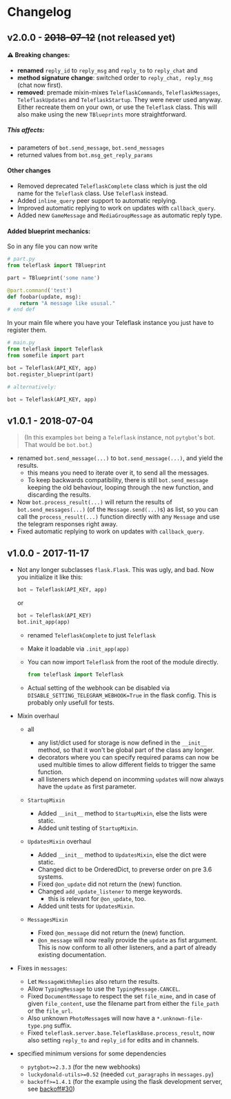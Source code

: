 # Changelog
## v2.0.0 - ~~2018-07-12~~ (not released yet)

#### ⚠️ Breaking changes:

- **renamed** `reply_id` to `reply_msg` and `reply_to` to `reply_chat` and
- **method signature change**: switched order to `reply_chat, reply_msg` (chat now first).
- **removed**: premade mixin-mixes `TeleflaskCommands`, `TeleflaskMessages`, `TeleflaskUpdates` and `TeleflaskStartup`.
    They were never used anyway.
    Either recreate them on your own, or use the `Teleflask` class.
    This will also make using the new `TBlueprints` more straightforward.

##### This affects:

- parameters of `bot.send_message`, `bot.send_messages`
- returned values from `bot.msg_get_reply_params`

#### Other changes

- Removed deprecated `TeleflaskComplete` class which is just the old name for the `Teleflask` class.
    Use `Teleflask` instead.
- Added `inline_query` peer support to automatic replying.
- Improved automatic replying to work on updates with `callback_query`.
- Added new `GameMessage` and `MediaGroupMessage` as automatic reply type.

#### Added **blueprint** mechanics:

So in any file you can now write
```python
# part.py
from teleflask import TBlueprint

part = TBlueprint('some name')

@part.command('test')
def foobar(update, msg):
    return "A message like ususal."
# end def
```

In your main file where you have your Teleflask instance you just have to register them.
```python
# main.py
from teleflask import Teleflask
from somefile import part

bot = Teleflask(API_KEY, app)
bot.register_blueprint(part)

# alternatively:

bot = Teleflask(API_KEY, app)

```



## v1.0.1 - 2018-07-04
> (In this examples `bot` being a `Teleflask` instance, not `pytgbot`'s bot. That would be `bot.bot`.)

- renamed `bot.send_message(...)` to `bot.send_message(...)`, and yield the results.
    - this means you need to iterate over it, to send all the messages.
    - To keep backwards compatibility, there is still `bot.send_message` keeping the old behaviour, looping through the new function, and discarding the results.
- Now `bot.process_result(...)` will return the results of `bot.send_messages(...)` (of the `Message.send(...)`s) as list,
  so you can call the `process_result(...)` function directly with any `Message` and use the telegram responses right away.
- Fixed automatic replying to work on updates with `callback_query`.


## v1.0.0 - 2017-11-17
- Not any longer subclasses `flask.Flask`. This was ugly, and bad.
    Now you initialize it like this:
    ```python    
    bot = Teleflask(API_KEY, app)
    ```
    or 
    ```python
    bot = Teleflask(API_KEY)
    bot.init_app(app)
    ```
    - renamed `TeleflaskComplete` to just `Teleflask`
    - Make it loadable via `.init_app(app)`
    
    - You can now import `Teleflask` from the root of the module directly.
        ```python
        from teleflask import Teleflask
        ```
    - Actual setting of the webhook can be disabled via `DISABLE_SETTING_TELEGRAM_WEBHOOK=True` in the flask config.
      This is probably only usefull for tests.

- Mixin overhaul
    - all
        - any list/dict used for storage is now defined in the `__init__` method, so that it won't be global part of the class any longer.
        - decorators where you can specify required params can now be used multible times to allow different fields to trigger the same function.
        - all listeners which depend on incomming `update`s will now always have the `update` as first parameter.

    - `StartupMixin`
        - Added `__init__` method to `StartupMixin`, else the lists were static.
        - Added unit testing of `StartupMixin`.

    - `UpdatesMixin` overhaul
        - Added `__init__` method to `UpdatesMixin`, else the dict were static.
        - Changed dict to be OrderedDict, to preverse order on pre 3.6 systems.
        - Fixed `@on_update` did not return the (new) function.
        - Changed `add_update_listener` to merge keywords.
            - this is relevant for `@on_update`, too.
        - Added unit tests for `UpdatesMixin`.
    - `MessagesMixin`
        - Fixed `@on_message` did not return the (new) function.
        - `@on_message` will now really provide the `update` as fist argument.
            This is now conform to all other listeners, and a part of already existing documentation.

- Fixes in `messages`:
    - Let `MessageWithReplies` also return the results.
    - Allow `TypingMessage` to use the `TypingMessage.CANCEL`.
    - Fixed `DocumentMessage` to respect the set `file_mime`, and in case of given `file_content`, use the filename part from either the `file_path` or the `file_url`.
    - Also unknown `PhotoMessage`s will now have a `*.unknown-file-type.png` suffix.
    - Fixed `teleflask.server.base.TeleflaskBase.process_result`, now also setting `reply_to` and `reply_id` for edits and in channels.

- specified minimum versions for some dependencies
    - `pytgbot>=2.3.3` (for the new webhooks)
    - `luckydonald-utils>=0.52` (needed `cut_paragraphs` in `messages.py`)
    - `backoff>=1.4.1` (for the example using the flask development server, see [backoff#30](https://github.com/litl/backoff/issues/30))
        

